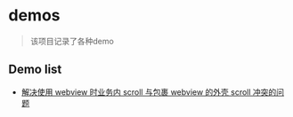 # demos
> 该项目记录了各种demo

## Demo list

- [解决使用 webview 时业务内 scroll 与包裹 webview 的外壳 scroll 冲突的问题]('https://github.com/yesw6a/demos/demo-webview-scroll-conflict')